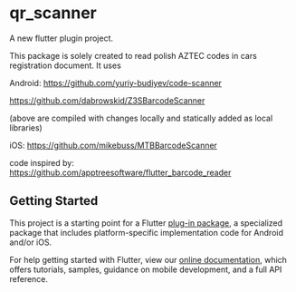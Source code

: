 # qr_scanner

A new flutter plugin project.

This package is solely created to read polish AZTEC codes in cars registration document. 
It uses

Android: 
https://github.com/yuriy-budiyev/code-scanner

https://github.com/dabrowskid/Z3SBarcodeScanner 

(above are compiled with changes locally and statically added as local libraries)

iOS: https://github.com/mikebuss/MTBBarcodeScanner

code inspired by: 
https://github.com/apptreesoftware/flutter_barcode_reader

## Getting Started

This project is a starting point for a Flutter
[plug-in package](https://flutter.dev/developing-packages/),
a specialized package that includes platform-specific implementation code for
Android and/or iOS.

For help getting started with Flutter, view our 
[online documentation](https://flutter.dev/docs), which offers tutorials, 
samples, guidance on mobile development, and a full API reference.
